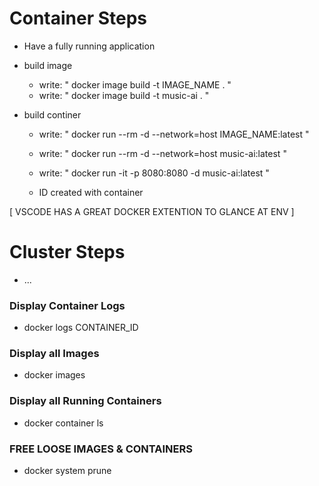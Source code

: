 # Container Steps
- Have a fully running application

- build image
    - write: " docker image build -t IMAGE_NAME . "
    - write: " docker image build -t music-ai . "

- build continer
    - write: " docker run --rm -d --network=host  IMAGE_NAME:latest  "
    - write: " docker run --rm -d --network=host  music-ai:latest  "
    - write: " docker run -it -p 8080:8080 -d music-ai:latest  "
    
    - ID created with container

[ VSCODE HAS A GREAT DOCKER EXTENTION TO GLANCE AT ENV ]

# Cluster Steps
- ...



### Display Container Logs
- docker logs CONTAINER_ID

### Display all Images
- docker images

### Display all Running Containers
- docker container ls

### FREE LOOSE IMAGES & CONTAINERS
- docker system prune